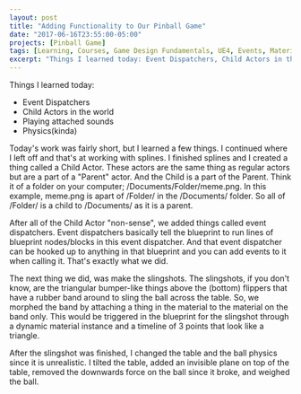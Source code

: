 ```yaml
---
layout: post
title: "Adding Functionality to Our Pinball Game"
date: "2017-06-16T23:55:00-05:00"
projects: [Pinball Game]
tags: [Learning, Courses, Game Design Fundamentals, UE4, Events, Materials, Programming, Timelines]
excerpt: "Things I learned today: Event Dispatchers, Child Actors in the world, Playing attached sounds, Physics(kinda)"
---
```


Things I learned today:
- Event Dispatchers
- Child Actors in the world
- Playing attached sounds
- Physics(kinda) 

Today's work was fairly short, but I learned a few things. I continued where I left off and that's at working with splines. I finished splines and I created a thing called a Child Actor. These actors are the same thing as regular actors but are a part of a "Parent" actor. And the Child is a part of the Parent. Think it of a folder on your computer; /Documents/Folder/meme.png. In this example, meme.png is apart of /Folder/ in the /Documents/ folder. So all of /Folder/ is a child to /Documents/ as it is a parent. 

After all of the Child Actor "non-sense", we added things called event dispatchers. Event dispatchers basically tell the blueprint to run lines of blueprint nodes/blocks in this event dispatcher. And that event dispatcher can be hooked up to anything in that blueprint and you can add events to it when calling it. That's exactly what we did.

The next thing we did, was make the slingshots. The slingshots, if you don't know, are the triangular bumper-like things above the (bottom) flippers that have a rubber band around to sling the ball across the table. So, we morphed the band by attaching a thing in the material to the material on the band only. This would be triggered in the blueprint for the slingshot through a dynamic material instance and a timeline of 3 points that look like a triangle. 

After the slingshot was finished, I changed the table and the ball physics since it is unrealistic. I tilted the table, added an invisible plane on top of the table, removed the downwards force on the ball since it broke, and weighed the ball.